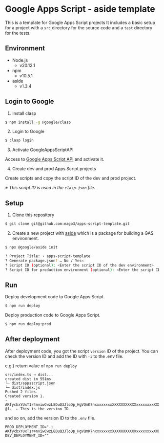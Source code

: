 # Google Apps Script - aside template

This is a template for Google Apps Script projects
It includes a basic setup for a project with a `src` directory for the source code and a `test` directory for the tests.

## Environment

- Node.js
  - v20.12.1
- npm
  - v10.5.1
- aside
  - v1.3.4

## Login to Google

1. Install clasp

```sh
$ npm install -g @google/clasp
```

2. Login to Google

```sh
$ clasp login
```

3. Activate GoogleAppsScriptAPI

Access to [Google Apps Script API](https://script.google.com/home/usersettings) and activate it.

4. Create dev and prod Apps Script projects

Create scripts and copy the script ID of the dev and prod project.

*※ This script ID is used in the `clasp.json` file.*

## Setup

1. Clone this repository

```sh
$ git clone git@github.com:nago3/apps-script-template.git
```

2. Create a new project with [aside](https://github.com/google/aside) which is a package for building a GAS environment.

```sh
$ npx @google/aside init

? Project Title: › apps-script-template
? Generate package.json? … No / Yes<
? Script ID (optional): <Enter the script ID of the dev environment>
? Script ID for production environment (optional): <Enter the script ID of the prod environment>
```

## Run

Deploy development code to Google Apps Script.

```sh
$ npm run deploy
```

Deploy production code to Google Apps Script.

```sh
$ npm run deploy:prod
```

## After deployment

After deployment code, you got the script `version` ID of the project.
You can check the version ID and add the ID with `-i` to the .env file.

e.g.) return value of `npm run deploy`

```text
src/index.ts → dist...
created dist in 551ms
└─ dist/appsscript.json
└─ dist/index.js
Pushed 2 files.
Created version 1.
- AKfycbxYUxT1r4nviwCwzL8DuQ3JloDp_HgVQmK7nxxxxxxxxXXXXXXXXXXXxxxxxxxxXXXXXX @1.  ← This is the version ID
```

and so on, add the version ID to the `.env` file.

```env
PROD_DEPLOYMENT_ID="-i AKfycbxYUxT1r4nviwCwzL8DuQ3JloDp_HgVQmK7nxxxxxxxxXXXXXXXXXXXxxxxxxxxXXXXXX"
DEV_DEPLOYMENT_ID=""
```
